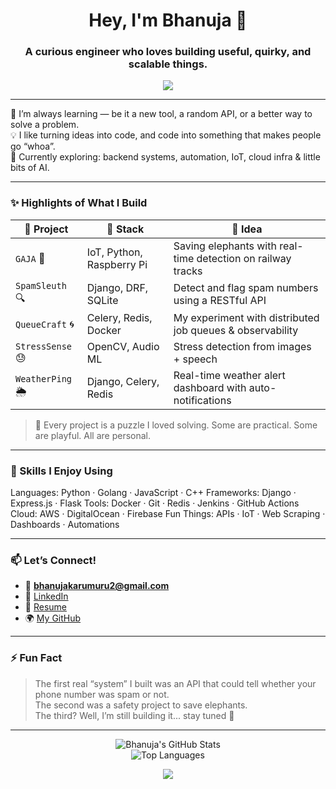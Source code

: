 <h1 align="center">Hey, I'm Bhanuja 👋</h1>
<h3 align="center">A curious engineer who loves building useful, quirky, and scalable things.</h3>

<p align="center">
  <img src="https://capsule-render.vercel.app/api?type=waving&color=0:7F7FD5,100:86A8E7&height=160&section=header&text=Welcome%20to%20My%20GitHub!&fontSize=30&fontColor=ffffff" />
</p>

---

🌱 I’m always learning — be it a new tool, a random API, or a better way to solve a problem.  
💡 I like turning ideas into code, and code into something that makes people go “whoa”.  
🚀 Currently exploring: backend systems, automation, IoT, cloud infra & little bits of AI.

---

### ✨ Highlights of What I Build

| 🌟 Project | 🚀 Stack | 🧩 Idea |
|------------|----------|--------|
| `GAJA` 🐘 | IoT, Python, Raspberry Pi | Saving elephants with real-time detection on railway tracks |
| `SpamSleuth` 🔍 | Django, DRF, SQLite | Detect and flag spam numbers using a RESTful API |
| `QueueCraft` 🌀 | Celery, Redis, Docker | My experiment with distributed job queues & observability |
| `StressSense` 😓 | OpenCV, Audio ML | Stress detection from images + speech |
| `WeatherPing` 🌦️ | Django, Celery, Redis | Real-time weather alert dashboard with auto-notifications |

> 🔧 Every project is a puzzle I loved solving. Some are practical. Some are playful. All are personal.

---

### 🧠 Skills I Enjoy Using

Languages: Python · Golang · JavaScript · C++
Frameworks: Django · Express.js · Flask
Tools: Docker · Git · Redis · Jenkins · GitHub Actions
Cloud: AWS · DigitalOcean · Firebase
Fun Things: APIs · IoT · Web Scraping · Dashboards · Automations


---

### 📫 Let’s Connect!

- 📧 **bhanujakarumuru2@gmail.com**  
- 💼 [LinkedIn](https://in.linkedin.com/in/bhanujakarumuru)  
- 📝 [Resume](https://github.com/Bhanuu01/resume/blob/main/Resume.pdf)  
- 🌍 [My GitHub](https://github.com/Bhanuu01)  

---

### ⚡ Fun Fact

> The first real “system” I built was an API that could tell whether your phone number was spam or not.  
> The second was a safety project to save elephants.  
> The third? Well, I’m still building it... stay tuned 👀

---

<p align="center">
  <img src="https://github-readme-stats.vercel.app/api?username=Bhanuu01&show_icons=true&theme=radical" alt="Bhanuja's GitHub Stats" />
  <br />
  <img src="https://github-readme-stats.vercel.app/api/top-langs/?username=Bhanuu01&layout=compact&theme=radical" alt="Top Languages" />
</p>

<p align="center">
  <img src="https://capsule-render.vercel.app/api?type=waving&color=0:86A8E7,100:91EAE4&height=120&section=footer" />
</p>
